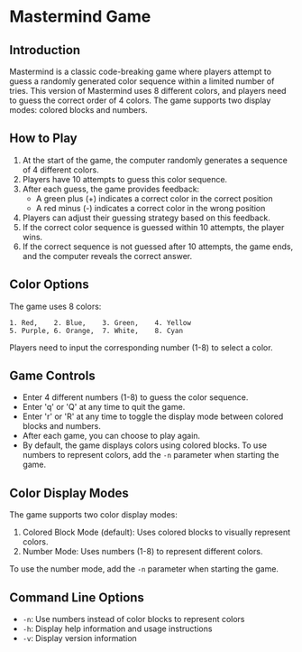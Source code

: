 # Mastermind Game

## Introduction

Mastermind is a classic code-breaking game where players attempt to guess a randomly generated color sequence within a limited number of tries. This version of Mastermind uses 8 different colors, and players need to guess the correct order of 4 colors. The game supports two display modes: colored blocks and numbers.

## How to Play

1. At the start of the game, the computer randomly generates a sequence of 4 different colors.
2. Players have 10 attempts to guess this color sequence.
3. After each guess, the game provides feedback:
   - A green plus (+) indicates a correct color in the correct position
   - A red minus (-) indicates a correct color in the wrong position
4. Players can adjust their guessing strategy based on this feedback.
5. If the correct color sequence is guessed within 10 attempts, the player wins.
6. If the correct sequence is not guessed after 10 attempts, the game ends, and the computer reveals the correct answer.

## Color Options

The game uses 8 colors: 
```
1. Red,    2. Blue,    3. Green,    4. Yellow
5. Purple, 6. Orange,  7. White,    8. Cyan
```
Players need to input the corresponding number (1-8) to select a color.

## Game Controls

- Enter 4 different numbers (1-8) to guess the color sequence.
- Enter 'q' or 'Q' at any time to quit the game.
- Enter 'r' or 'R' at any time to toggle the display mode between colored blocks and numbers.
- After each game, you can choose to play again.
- By default, the game displays colors using colored blocks. To use numbers to represent colors, add the `-n` parameter when starting the game.

## Color Display Modes

The game supports two color display modes:
1. Colored Block Mode (default): Uses colored blocks to visually represent colors.
2. Number Mode: Uses numbers (1-8) to represent different colors.

To use the number mode, add the `-n` parameter when starting the game.

## Command Line Options

- `-n`: Use numbers instead of color blocks to represent colors
- `-h`: Display help information and usage instructions
- `-v`: Display version information



